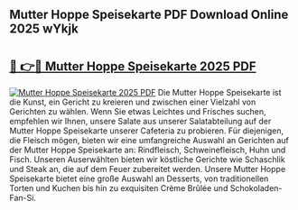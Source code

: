 ## Mutter Hoppe Speisekarte PDF Download Online 2025 wYkjk

# <h2><a href="http://gc6car.nevu.top/?p=Mutter+Hoppe+Speisekarte">🔗 👉🔴 Mutter Hoppe Speisekarte 2025 PDF</a></h2>

[![Mutter Hoppe Speisekarte 2025 PDF](https://i.imgur.com/dBaPXMq.png)](http://gc6car.nevu.top/?p=Mutter+Hoppe+Speisekarte)
Die Mutter Hoppe Speisekarte ist die Kunst, ein Gericht zu kreieren und zwischen einer Vielzahl von Gerichten zu wählen. Wenn Sie etwas Leichtes und Frisches suchen, empfehlen wir Ihnen, unsere Salate aus unserer Salatabteilung auf der Mutter Hoppe Speisekarte unserer Cafeteria zu probieren. Für diejenigen, die Fleisch mögen, bieten wir eine umfangreiche Auswahl an Gerichten auf der Mutter Hoppe Speisekarte an: Rindfleisch, Schweinefleisch, Huhn und Fisch. Unseren Auserwählten bieten wir köstliche Gerichte wie Schaschlik und Steak an, die auf dem Feuer zubereitet werden. Unsere Mutter Hoppe Speisekarte bietet eine große Auswahl an Desserts, von traditionellen Torten und Kuchen bis hin zu exquisiten Crème Brûlée und Schokoladen-Fan-Si.
